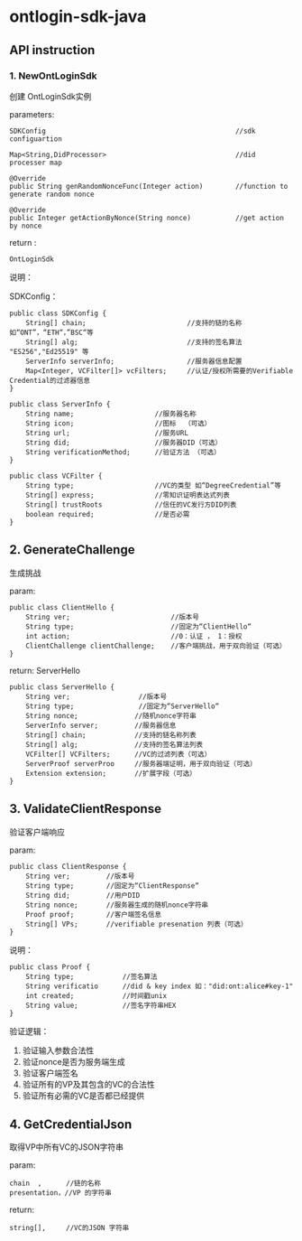 # ontlogin-sdk-java

## API instruction

### 1. NewOntLoginSdk

创建 OntLoginSdk实例

parameters:

```
SDKConfig                                               //sdk configuartion

Map<String,DidProcessor>                                //did processer map 

@Override
public String genRandomNonceFunc(Integer action)        //function to generate random nonce

@Override
public Integer getActionByNonce(String nonce)           //get action by nonce
```



return :

```OntLoginSdk```



说明：

SDKConfig：

```
public class SDKConfig {
	String[] chain;                         //支持的链的名称 如“ONT”，“ETH“，”BSC“等
    String[] alg;                           //支持的签名算法  "ES256","Ed25519" 等
    ServerInfo serverInfo;                  //服务器信息配置
    Map<Integer, VCFilter[]> vcFilters;     //认证/授权所需要的Verifiable Credential的过滤器信息
}
```

```
public class ServerInfo {
	String name;                    //服务器名称
	String icon;                    //图标  （可选）
	String url;                     //服务URL 
	String did;                     //服务器DID（可选）
	String verificationMethod;      //验证方法 （可选）
}
```

```
public class VCFilter {
	String type;                    //VC的类型 如“DegreeCredential”等
	String[] express;               //零知识证明表达式列表
	String[] trustRoots             //信任的VC发行方DID列表
	boolean required;               //是否必需   
}
```



## 2. GenerateChallenge

生成挑战

param:

```
public class ClientHello {
	String ver;                         //版本号
	String type;                        //固定为“ClientHello“
	int action;                         //0：认证 ， 1：授权
	ClientChallenge clientChallenge;    //客户端挑战，用于双向验证（可选）
}
```

return: ServerHello

```
public class ServerHello {
	String ver;                 //版本号
	String type;		        //固定为“ServerHello“
	String nonce;              //随机nonce字符串
	ServerInfo server;         //服务器信息 
	String[] chain;            //支持的链名称列表 
	String[] alg;              //支持的签名算法列表
	VCFilter[] VCFilters;      //VC的过滤列表（可选）  
	ServerProof serverProo     //服务器端证明，用于双向验证（可选）
	Extension extension;       //扩展字段（可选）
}
```



## 3. ValidateClientResponse

验证客户端响应

param:

```
public class ClientResponse {
	String ver;	        //版本号
	String type;        //固定为“ClientResponse“
	String did;         //用户DID
	String nonce;       //服务器生成的随机nonce字符串
	Proof proof;        //客户端签名信息
	String[] VPs;       //verifiable presenation 列表（可选）
}
```


说明：

```
public class Proof {
	String type;            //签名算法
	String verificatio      //did & key index 如："did:ont:alice#key-1"
	int created;            //时间戳unix
	String value;           //签名字符串HEX
}
```



验证逻辑：

1. 验证输入参数合法性
2. 验证nonce是否为服务端生成
3. 验证客户端签名
4. 验证所有的VP及其包含的VC的合法性
5. 验证所有必需的VC是否都已经提供



## 4. GetCredentialJson

取得VP中所有VC的JSON字符串

param:

```
chain  ,      //链的名称
presentation，//VP 的字符串
```

return:

```
string[],     //VC的JSON 字符串      
```